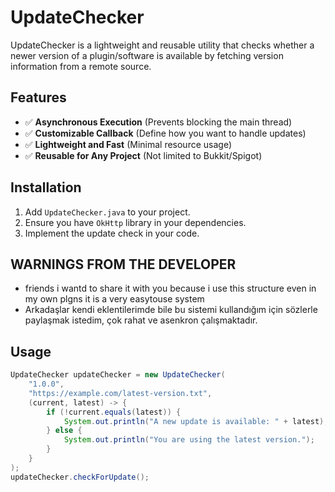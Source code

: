 # UpdateChecker

UpdateChecker is a lightweight and reusable utility that checks whether a newer version of a plugin/software is available by fetching version information from a remote source.

## Features
- ✅ **Asynchronous Execution** (Prevents blocking the main thread)
- ✅ **Customizable Callback** (Define how you want to handle updates)
- ✅ **Lightweight and Fast** (Minimal resource usage)
- ✅ **Reusable for Any Project** (Not limited to Bukkit/Spigot)

## Installation
1. Add `UpdateChecker.java` to your project.
2. Ensure you have `OkHttp` library in your dependencies.
3. Implement the update check in your code.

## WARNINGS FROM THE DEVELOPER
- friends i wantd to share it with you because i use this structure even in my own plgns it is a very easytouse system
- Arkadaşlar kendi eklentilerimde bile bu sistemi kullandığım için sözlerle paylaşmak istedim, çok rahat ve asenkron çalışmaktadır.

## Usage
```java
UpdateChecker updateChecker = new UpdateChecker(
    "1.0.0",
    "https://example.com/latest-version.txt",
    (current, latest) -> {
        if (!current.equals(latest)) {
            System.out.println("A new update is available: " + latest);
        } else {
            System.out.println("You are using the latest version.");
        }
    }
);
updateChecker.checkForUpdate();
